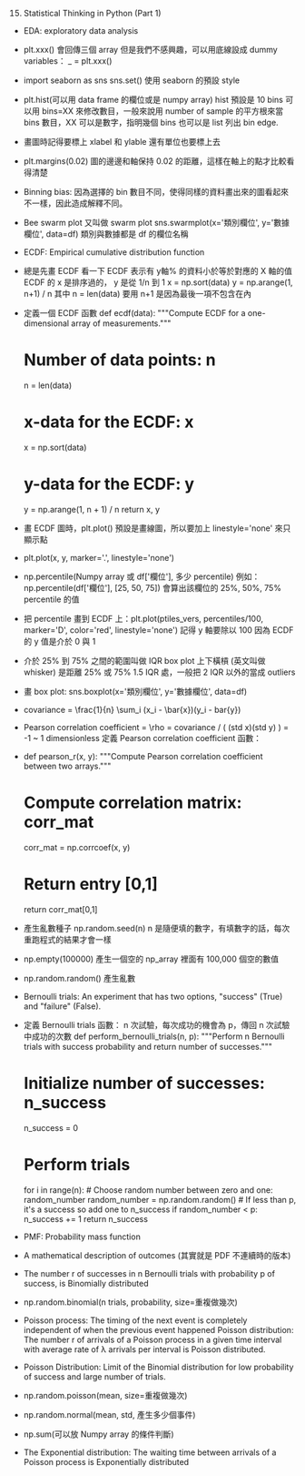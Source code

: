 15. Statistical Thinking in Python (Part 1)

- EDA: exploratory data analysis
- plt.xxx() 會回傳三個 array 但是我們不感興趣，可以用底線設成 dummy variables： _ = plt.xxx()
- import seaborn as sns
sns.set() 使用 seaborn 的預設 style
- plt.hist(可以用 data frame 的欄位或是 numpy array)
hist 預設是 10 bins 可以用 bins=XX 來修改數目，一般來說用 number of sample 的平方根來當 bins 數目，XX 可以是數字，指明幾個 bins 也可以是 list 列出 bin edge.

- 畫圖時記得要標上 xlabel 和 ylable 還有單位也要標上去
- plt.margins(0.02) 圖的邊邊和軸保持 0.02 的距離，這樣在軸上的點才比較看得清楚
- Binning bias: 因為選擇的 bin 數目不同，使得同樣的資料畫出來的圖看起來不一樣，因此造成解釋不同。
- Bee swarm plot 又叫做 swarm plot
sns.swarmplot(x='類別欄位', y='數據欄位', data=df) 類別與數據都是 df 的欄位名稱
- ECDF: Empirical cumulative distribution function
- 總是先畫 ECDF 看一下
ECDF 表示有 y軸% 的資料小於等於對應的 X 軸的值
ECDF 的 x 是排序過的， y 是從 1/n 到 1
x = np.sort(data)
y = np.arange(1, n+1) / n 其中 n = len(data) 要用 n+1 是因為最後一項不包含在內

- 定義一個 ECDF 函數
def ecdf(data):
    """Compute ECDF for a one-dimensional array of measurements."""
    # Number of data points: n
    n = len(data)
    # x-data for the ECDF: x
    x = np.sort(data)
    # y-data for the ECDF: y
    y = np.arange(1, n + 1) / n
    return x, y

- 畫 ECDF 圖時，plt.plot() 預設是畫線圖，所以要加上 linestyle='none' 來只顯示點
- plt.plot(x, y, marker='.', linestyle='none')
- np.percentile(Numpy array 或 df['欄位'], 多少 percentile)
例如：np.percentile(df['欄位'], [25, 50, 75]) 會算出該欄位的 25%, 50%, 75% percentile 的值

- 把 percentile 畫到 ECDF 上：plt.plot(ptiles_vers, percentiles/100, marker='D', color='red', linestyle='none') 記得 y 軸要除以 100 因為 ECDF 的 y 值是介於 0 與 1

- 介於 25% 到 75% 之間的範圍叫做 IQR
box plot 上下橫槓 (英文叫做 whisker) 是距離 25% 或 75% 1.5 IQR 處，一般把 2 IQR 以外的當成 outliers

- 畫 box plot: sns.boxplot(x='類別欄位', y='數據欄位', data=df)
- covariance = \frac{1}{n} \sum_i (x_i - \bar{x})(y_i - bar{y})
- Pearson correlation coefficient = \rho = covariance / ( (std x)(std y) ) = -1 ~ 1 dimensionless
定義 Pearson correlation coefficient 函數：
- def pearson_r(x, y):
    """Compute Pearson correlation coefficient between two arrays."""
    # Compute correlation matrix: corr_mat
    corr_mat = np.corrcoef(x, y)
    # Return entry [0,1]
    return corr_mat[0,1]

- 產生亂數種子 np.random.seed(n)  n 是隨便填的數字，有填數字的話，每次重跑程式的結果才會一樣
- np.empty(100000) 產生一個空的 np_array 裡面有 100,000 個空的數值
- np.random.random() 產生亂數
- Bernoulli trials: An experiment that has two options, "success" (True) and "failure" (False).

- 定義 Bernoulli trials 函數：
n 次試驗，每次成功的機會為 p，傳回 n 次試驗中成功的次數
def perform_bernoulli_trials(n, p):
    """Perform n Bernoulli trials with success probability and return number of successes."""
    # Initialize number of successes: n_success
    n_success = 0
    # Perform trials
    for i in range(n):
        # Choose random number between zero and one: random_number
        random_number = np.random.random()
        # If less than p, it's a success so add one to n_success
        if random_number < p:
            n_success += 1
        return n_success
- PMF: Probability mass function
- A mathematical description of outcomes (其實就是 PDF 不連續時的版本)
- The number r of successes in n Bernoulli trials with probability p of success, is Binomially distributed
- np.random.binomial(n trials, probability, size=重複做幾次)
- Poisson process: The timing of the next event is completely independent of when the previous event happened
Poisson distribution: The number r of arrivals of a Poisson process in a given time interval with average rate of λ arrivals per interval is Poisson distributed.
- Poisson Distribution: Limit of the Binomial distribution for low probability of success and large number of trials.
- np.random.poisson(mean, size=重複做幾次)
- np.random.normal(mean, std, 產生多少個事件)
- np.sum(可以放 Numpy array 的條件判斷)
- The Exponential distribution: The waiting time between arrivals of a Poisson process is Exponentially distributed
